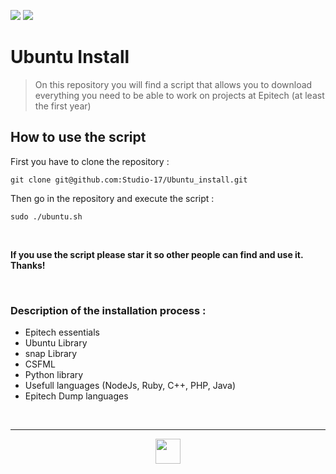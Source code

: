 <img src="https://img.shields.io/badge/Github-Studio--17-06DFF9"> <img src="https://img.shields.io/badge/Release-v1.0-32F906">

# Ubuntu Install

>On this repository you will find a script that allows you to download everything you need to be able to work on projects at Epitech (at least the first year)

## How to use the script

First you have to clone the repository :

```git clone git@github.com:Studio-17/Ubuntu_install.git```

Then go in the repository and execute the script :

```sudo ./ubuntu.sh```

<br>

**If you use the script please star it so other people can find and use it. Thanks!**

<br>

### Description of the installation process :

- Epitech essentials
- Ubuntu Library
- snap Library
- CSFML
- Python library
- Usefull languages (NodeJs, Ruby, C++, PHP, Java)
- Epitech Dump languages

<br>

---

<div align="center">

<a href="https://github.com/Studio-17" target="_blank"><img src="./voc17.gif" width="40"></a>

</div>

